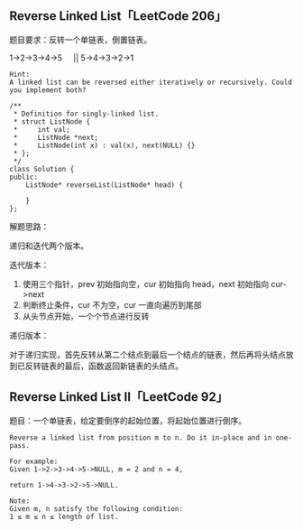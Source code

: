 ## Reverse Linked List「LeetCode 206」

题目要求：反转一个单链表，倒置链表。

1->2->3->4->5
     ||
5->4->3->2->1

```
Hint:
A linked list can be reversed either iteratively or recursively. Could you implement both?

/**
 * Definition for singly-linked list.
 * struct ListNode {
 *     int val;
 *     ListNode *next;
 *     ListNode(int x) : val(x), next(NULL) {}
 * };
 */
class Solution {
public:
    ListNode* reverseList(ListNode* head) {
        
    }
};
```

解题思路：

递归和迭代两个版本。

迭代版本：

1. 使用三个指针，prev 初始指向空，cur 初始指向 head，next 初始指向 cur->next
2. 判断终止条件，cur 不为空，cur 一直向遍历到尾部
3. 从头节点开始，一个个节点进行反转

递归版本：

对于递归实现，首先反转从第二个结点到最后一个结点的链表，然后再将头结点放到已反转链表的最后，函数返回新链表的头结点。

## Reverse Linked List II「LeetCode 92」

题目：一个单链表，给定要倒序的起始位置，将起始位置进行倒序。

```
Reverse a linked list from position m to n. Do it in-place and in one-pass.

For example:
Given 1->2->3->4->5->NULL, m = 2 and n = 4,

return 1->4->3->2->5->NULL.

Note:
Given m, n satisfy the following condition:
1 ≤ m ≤ n ≤ length of list.
```

